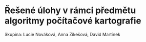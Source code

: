 # **Řešené úlohy v rámci předmětu algoritmy počítačové kartografie**

Skupina: Lucie Nováková, Anna Zikešová, David Martínek
